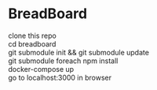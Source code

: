# BreadBoard
clone this repo  
cd breadboard  
git submodule init && git submodule update  
git submodule foreach npm install  
docker-compose up  
go to localhost:3000 in browser  
